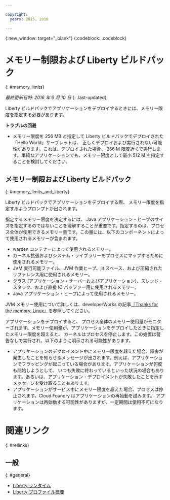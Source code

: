```yaml
---

copyright:
  years: 2015, 2016

---
```


{:new_window: target="_blank"}
{:codeblock: .codeblock}

# メモリー制限および Liberty ビルドパック
{: #memory_limits}

*最終更新日時: 2016 年 6 月 10 日*
{: .last-updated}

Liberty ビルドパックでアプリケーションをデプロイするときには、メモリー限度を指定する必要があります。

**トラブルの回避**

* メモリー限度を 256 MB と指定して Liberty ビルドパックでデプロイされた「Hello World」サーブレットは、
正しくデプロイおよび実行されない可能性があります。これは、デプロイされた場合、
256 M 限度近くで実行します。単純なアプリケーションでも、メモリー限度として最小 512 M を指定することを検討してください。

## メモリー制限および Liberty ビルドパック
{: #memory_limits_and_liberty}


Liberty ビルドパックでアプリケーションをデプロイする際、
メモリー限度を指定するようプロンプトが出されます。

指定するメモリー限度を決定するには、
Java アプリケーション・ヒープのサイズを指定するのではないことを理解することが重要です。指定するのは、プロセス全体が使用できるメモリー量です。この量には、以下のコンポーネントによって使用されるメモリーが含まれます。

* warden コンテナーによって使用されるメモリー。
* カーネル拡張およびシステム・ライブラリーをプロセスにマップするために使用されるメモリー。
* JVM 実行可能ファイル、JVM 作業ヒープ、jit スペース、および圧縮されたリファレンス用に使用されるメモリー。
* クラス (アプリケーション・サーバーおよびアプリケーション)、スレッド・スタック、および直接 IO バッファー用に使用されるメモリー。
* Java アプリケーション・ヒープによって使用されるメモリー。

JVM メモリー使用について詳しくは、developerWorks の記事[『Thanks for the memory, Linux』](http://www.ibm.com/developerworks/library/j-nativememory-linux/)を参照してください。

アプリケーションをデプロイすると、
プロセス全体のメモリー使用量がモニターされます。メモリー使用量が、アプリケーションをデプロイしたときに指定したメモリー限度を超えると、
カーネルはプロセスを停止します。この処置は警告なしで実行され、以下のように明示される可能性があります。

* アプリケーションのデプロイメント中にメモリー限度を超えた場合、障害が発生したことを知らせるメッセージが出されます。例えば、アプリケーションでフラッピングが起こっている場合があります。アプリケーションが何度も開始しようとして、
いつも失敗に終わっているといった状況の場合もあります。あるいは、アプリケーション・デプロイメントが失敗したことを示すメッセージを受け取ることもあります。
* アプリケーションがサービス中にメモリー限度を超えた場合、プロセスは停止されます。Cloud Foundry はアプリケーションの再始動を試みます。
アプリケーションは再始動する可能性がありますが、一定期間は使用不可になります。

# 関連リンク
{: #rellinks}
## 一般
{: #general}
* [Liberty ランタイム](index.html)
* [Liberty プロファイル概要](http://www-01.ibm.com/support/knowledgecenter/SSAW57_8.5.5/com.ibm.websphere.wlp.nd.doc/ae/cwlp_about.html)
